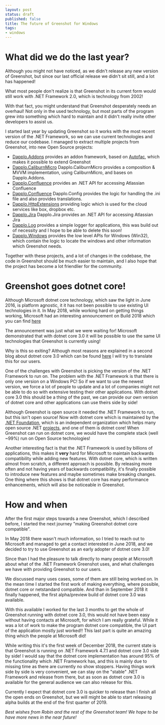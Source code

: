 ```yaml
---
layout: post
status: draft
published: false
title: The future of Greenshot for Windows
tags:
- windows
---
```


What did we do the last year?
=============================

Although you might not have noticed, as we didn't release any new version of Greenshot, but since our last official release we didn't sit still, and a lot has happened!

What most people don't realize is that Greenshot in its current form would still work with .NET Framework 2.0, which is technology from 2002!

With that fact, you might understand that Greenshot desperately needs an overhaul! Not only in the used technology, but most parts of the program grew into something which hard to maintain and it didn't really invite other developers to assist us.

I started last year by updating Greenshot so it works with the most recent version of the .NET Framework, so we can use current technologies and reduce our codebase. I managed to extract multiple projects from Greenshot, into new Open Source projects:
* [Dapplo.Addons](https://github.com/dapplo/Dapplo.Addons) provides an addon framework, based on [Autofac](https://github.com/autofac/Autofac), which makes it possible to extend Greenshot
* [Dapplo.CaliburnMicro](https://github.com/dapplo/Dapplo.CaliburnMicro) Dapplo.CaliburnMicro provides a composition & MVVM implementation, using CaliburnMicro, and bases on Dapplo.Addons.
* [Dapplo.Confluence](https://github.com/dapplo/Dapplo.Confluence) provides an .NET API for accessing Atlassian Confluence
* [Dapplo.Confluence](https://github.com/dapplo/Dapplo.Confluence) Dapplo.Config provides the logic for handling the .ini file and also provides translations.
* [Dapplo.HttpExtensions](https://github.com/dapplo/Dapplo.HttpExtensions) providing logic which is used for the cloud services like box, dropbox etc.
* [Dapplo.Jira](https://github.com/dapplo/Dapplo.Jira) Dapplo.Jira provides an .NET API for accessing Atlassian Jira
* [Dapplo.Log](https://github.com/dapplo/Dapplo.Log) provides a simple logger for applications, this was build out of necessity and I hope to be able to delete this soon!
* [Dapplo.Windows](https://github.com/dapplo/Dapplo.Windows) provides the low level APIs for Windows (Win32), which contain the logic to locate the windows and other information which Greenshot needs.

Together with these projects, and a lot of changes in the codebase, the code in Greenshot should be much easier to maintain, and I also hope that the project has become a lot friendlier for the community.


Greenshot goes dotnet core!
======================

Although Microsoft dotnet core technology, which saw the light in June 2016, is platform agnostic, it it has not been possible to use existing UI technologies in it. In May 2018, while working hard on getting things working, Microsoft had an interesting announcement on Build 2018 which you can find [here](https://blogs.msdn.microsoft.com/dotnet/2018/05/07/net-core-3-and-support-for-windows-desktop-applications/)

The announcement was just what we were waiting for! Microsoft demonstrated that with dotnet core 3.0 it will be possible to use the same UI technologies that Greenshot is currently using!

Why is this so exiting? Although most reasons are explained in a second blog about dotnet core 3.0 which can be found [here](https://blogs.msdn.microsoft.com/dotnet/2018/10/04/update-on-net-core-3-0-and-net-framework-4-8/) I will try to translate this for our users.

One of the challenges with Greenshot is picking the version of the .NET Framework to run on. The problem with the .NET Framework is that there is only one version on a Windows PC! So if we want to use the newest version, we force a lot of people to update and a lot of companies might not be able to do so with extensive testing their other applications. With dotnet core 3.0 this should be a thing of the past, we can provide our own version of dotnet core and other applications can use theirs side by side!

Although Greenshot is open source it needed the .NET Framework to run, but this isn't open source! Now with dotnet core which is maintained by the [.NET Foundation](https://dotnetfoundation.org), which is an independent organization which helps many open source .NET [projects](https://dotnetfoundation.org/projects), and one of them is dotnet core! When Greenshot can run on dotnet core, we would have the complete stack (well ~99%) run on Open Source technologies!

Another interesting fact is that the .NET Framework is used by billions of applications, this makes it __very__ hard for Microsoft to maintain backwards compatibility while adding new features. With dotnet core, which is written almost from scratch, a different approach is possible. By releasing more often and not having years of backwards compatibility, it's finally possible to introduce new features and maybe sometimes make breaking changes. One thing where this shows is that dotnet core has many performance enhancements, which will also be noticeable in Greenshot.


How and when
============

After the first major steps towards a new Greenshot, which I described before, I started the next journey "making Greenshot dotnet core compatible".

In May 2018 there wasn't much information, so I tried to reach out to Microsoft and managed to get a contact interested in June 2018, and we decided to try to use Greenshot as an early adopter of dotnet core 3.0!

Since than I had the pleasure to talk directly to many people at Microsoft about what of the .NET Framework Greenshot uses, and what challenges we have with providing Greenshot to our users.

We discussed many uses cases, some of them are still being worked on. In the mean time I started the first work of making everything, where possible, dotnet core or netstandard compatible. And than in September 2018 it finally happened, the first alpha/preview build of dotnet core 3.0 was available.

With this available I worked for the last 3 months to get the whole of Greenshot running with dotnet core 3.0, this would not have been easy without having contacts at Microsoft, for which I am really grateful. While it was a lot of work to make the program dotnet core compatible, the UI part of the application mostly just worked!! This last part is quite an amazing thing which the people at Microsoft did!

While writing this it's the first week of December 2018, the current state is that Greenshot is running on .NET Framework 4.7.1 and dotnet core 3.0 side by side! I would say that the dotnet core implementation has around 95% of the functionality which .NET Framework has, and this is mainly due to missing time as there are currently no show stoppers. Having things work side by side is very convenient, we can stay on the "stable" .NET Framework and release from there, but as soon as dotnet core 3.0 is available for the general audience we can also release for this.

Currently I expect that dotnet core 3.0 is quicker to release than I finish all the open ends on Greenshot, but we will might be able to start releasing alpha builds at the end of the first quarter of 2019.


*Best wishes from Robin and the rest of the Greenshot team! We hope to be have more news in the near future!*
